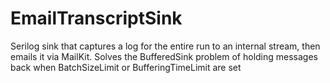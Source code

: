 # EmailTranscriptSink

Serilog sink that captures a log for the entire run to an internal stream, then emails it via MailKit.  Solves the BufferedSink problem of holding messages back when BatchSizeLimit or BufferingTimeLimit are set